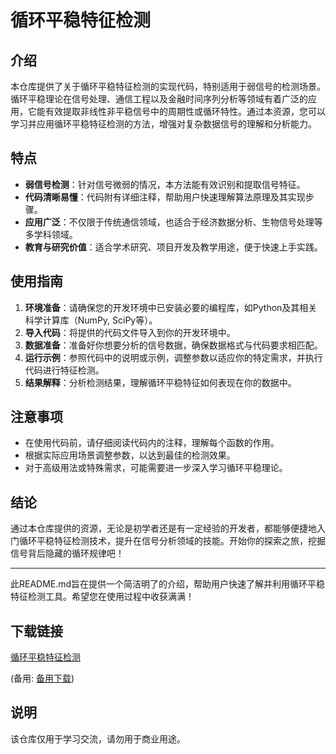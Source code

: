# 循环平稳特征检测

## 介绍

本仓库提供了关于循环平稳特征检测的实现代码，特别适用于弱信号的检测场景。循环平稳理论在信号处理、通信工程以及金融时间序列分析等领域有着广泛的应用，它能有效提取非线性非平稳信号中的周期性或循环特性。通过本资源，您可以学习并应用循环平稳特征检测的方法，增强对复杂数据信号的理解和分析能力。

## 特点

- **弱信号检测**：针对信号微弱的情况，本方法能有效识别和提取信号特征。
- **代码清晰易懂**：代码附有详细注释，帮助用户快速理解算法原理及其实现步骤。
- **应用广泛**：不仅限于传统通信领域，也适合于经济数据分析、生物信号处理等多学科领域。
- **教育与研究价值**：适合学术研究、项目开发及教学用途，便于快速上手实践。

## 使用指南

1. **环境准备**：请确保您的开发环境中已安装必要的编程库，如Python及其相关科学计算库（NumPy, SciPy等）。
2. **导入代码**：将提供的代码文件导入到你的开发环境中。
3. **数据准备**：准备好你想要分析的信号数据，确保数据格式与代码要求相匹配。
4. **运行示例**：参照代码中的说明或示例，调整参数以适应你的特定需求，并执行代码进行特征检测。
5. **结果解释**：分析检测结果，理解循环平稳特征如何表现在你的数据中。

## 注意事项

- 在使用代码前，请仔细阅读代码内的注释，理解每个函数的作用。
- 根据实际应用场景调整参数，以达到最佳的检测效果。
- 对于高级用法或特殊需求，可能需要进一步深入学习循环平稳理论。

## 结论

通过本仓库提供的资源，无论是初学者还是有一定经验的开发者，都能够便捷地入门循环平稳特征检测技术，提升在信号分析领域的技能。开始你的探索之旅，挖掘信号背后隐藏的循环规律吧！

---

此README.md旨在提供一个简洁明了的介绍，帮助用户快速了解并利用循环平稳特征检测工具。希望您在使用过程中收获满满！

## 下载链接
[循环平稳特征检测](https://pan.quark.cn/s/42cb86b6b1a5) 

(备用: [备用下载](https://pan.baidu.com/s/1_qlWE58FD5kXh-FCXh5mSw?pwd=1234))

## 说明

该仓库仅用于学习交流，请勿用于商业用途。
